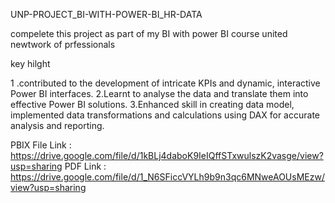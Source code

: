 UNP-PROJECT_BI-WITH-POWER-BI_HR-DATA

compelete this project as part of my BI with power BI course united newtwork of prfessionals

key hilght 


1 .contributed to the development of intricate KPIs and dynamic, interactive Power BI interfaces.
2.Learnt to analyse the data and translate them into effective Power BI solutions.
3.Enhanced skill in creating data model, implemented data transformations and calculations using DAX for accurate analysis and reporting.


PBIX File Link : https://drive.google.com/file/d/1kBLj4daboK9IeIQffSTxwulszK2vasge/view?usp=sharing PDF Link : https://drive.google.com/file/d/1_N6SFiccVYLh9b9n3qc6MNweAOUsMEzw/view?usp=sharing
